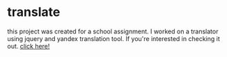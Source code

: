 # translate
this project was created for a school assignment. I worked on a translator using jquery and yandex translation tool. 
If you're interested in checking it out. <a href="https://mshehan.github.io/translate/translate/index.html">click here!</a>
